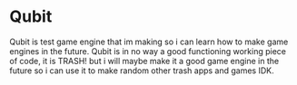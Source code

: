 # Qubit
Qubit is test game engine that im making so i can learn how to make game engines in the future.
Qubit is in no way a good functioning working piece of code, it is TRASH!
but i will maybe make it a good game engine in the future so i can use it to make random other trash apps and games IDK.
